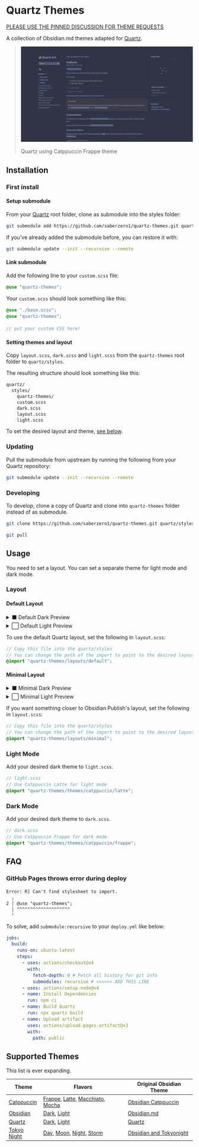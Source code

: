 # Quartz Themes

[PLEASE USE THE PINNED DISCUSSION FOR THEME REQUESTS](https://github.com/saberzero1/quartz-themes/discussions/6)

A collection of Obsidian.md themes adapted for [Quartz](https://github.com/jackyzha0/quartz).

> ![Quartz using Catppuccin Frappe](preview-catppuccin-frappe.png)
>
> Quartz using Catppuccin Frappe theme

## Installation

### First install

#### Setup submodule

From your [Quartz](https://github.com/jackyzha0/quartz) root folder, clone as submodule into the styles folder:

```sh
git submodule add https://github.com/saberzero1/quartz-themes.git quartz/styles/quartz-themes
```

If you've already added the submodule before, you can restore it with:

```sh
git submodule update --init --recursive --remote
```

#### Link submodule

Add the following line to your `custom.scss` file:

```scss
@use "quartz-themes";
```

Your `custom.scss` should look something like this:

```scss
@use "./base.scss";
@use "quartz-themes";

// put your custom CSS here!
```

#### Setting themes and layout

Copy `layout.scss`, `dark.scss` and `light.scss` from the `quartz-themes` root folder to `quartz/styles`.

The resulting structure should look something like this:

```
quartz/
  styles/
    quartz-themes/
    custom.scss
    dark.scss
    layout.scss
    light.scss
```

To set the desired layout and theme, [see below](#usage).

### Updating

Pull the submodule from upstream by running the following from your Quartz repository:

```sh
git submodule update --init --recursive --remote
```

### Developing

To develop, clone a copy of Quartz and clone into `quartz-themes` folder instead of as submodule.

```sh
git clone https://github.com/saberzero1/quartz-themes.git quartz/styles/quartz-themes
```

```sh
git pull
```

## Usage

You need to set a layout. You can set a separate theme for light mode and dark mode.

### Layout

#### Default Layout

<details>
<summary>⬛ Default Dark Preview</summary>
<img src="layouts/default/preview-dark.png" alt="Preview of Default Dark layout"/>
</details>

<details>
<summary>⬜ Default Light Preview</summary>
<img src="layouts/default/preview-light.png" alt="Preview of Default Light layout"/>
</details>

To use the default Quartz layout, set the following in `layout.scss`:

```scss
// Copy this file into the quartz/styles
// You can change the path of the import to point to the desired layout.
@import "quartz-themes/layouts/default";
```

#### Minimal Layout

<details>
<summary>⬛ Minimal Dark Preview</summary>
<img src="layouts/minimal/preview-dark.png" alt="Preview of Minimal Dark layout"/>
</details>

<details>
<summary>⬜ Minimal Light Preview</summary>
<img src="layouts/minimal/preview-light.png" alt="Preview of Minimal Light layout"/>
</details>

If you want something closer to Obsidian Publish's layout, set the following in `layout.scss`:

```scss
// Copy this file into the quartz/styles
// You can change the path of the import to point to the desired layout.
@import "quartz-themes/layouts/minimal";
```

### Light Mode

Add your desired dark theme to `light.scss`.

```scss
// light.scss
// Use Catppuccin Latte for light mode
@import "quartz-themes/themes/catppuccin/latte";
```

### Dark Mode

Add your desired dark theme to `dark.scss`.

```scss
// dark.scss
// Use Catppuccin Frappe for dark mode
@import "quartz-themes/themes/catppuccin/frappe";
```

## FAQ

### GitHub Pages throws error during deploy

```
Error: R] Can't find stylesheet to import.
  ╷
2 │ @use "quartz-themes";
  │ ^^^^^^^^^^^^^^^^^^^^
  ╵
```

To solve, add `submodule:recursive` to your `deploy.yml` like below:

```yml
jobs:
  build:
    runs-on: ubuntu-latest
    steps:
      - uses: actions/checkout@v4
        with:
          fetch-depth: 0 # Fetch all history for git info
          submodules: recursive # <<<<<< ADD THIS LINE
      - uses: actions/setup-node@v4
      - name: Install Dependencies
        run: npm ci
      - name: Build Quartz
        run: npx quartz build
      - name: Upload artifact
        uses: actions/upload-pages-artifact@v3
        with:
          path: public
```

## Supported Themes

This list is ever expanding.

| Theme                                       | Flavors                                                                                                                                                                                  | Original Obsidian Theme                                                          |
| ------------------------------------------- | ---------------------------------------------------------------------------------------------------------------------------------------------------------------------------------------- | -------------------------------------------------------------------------------- |
| [Catppuccin](themes/catppuccin/README.md)   | [Frappe](themes/catppuccin/frappe/README.md), [Latte](themes/catppuccin/latte/README.md), [Macchiato](themes/catppuccin/macchiato/README.md), [Mocha](themes/catppuccin/mocha/README.md) | [Obsidian Catppuccin](https://github.com/catppuccin/obsidian)                    |
| [Obsidian](themes/obsidian/README.md)       | [Dark](themes/obsidian/README.md#dark-1), [Light](themes/obsidian/README.md#light-1)                                                                                                     | [Obsidian.md](https://obsidian.md/)                                              |
| [Quartz](themes/quartz/README.md)           | [Dark](themes/quartz/README.md#dark-1), [Light](themes/quartz/README.md#light-1)                                                                                                         | [Quartz](https://github.com/jackyzha0/quartz)                                    |
| [Tokyo Night](themes/tokyo-night/README.md) | [Day](themes/tokyo-night/day/README.md), [Moon](themes/tokyo-night/moon/README.md), [Night](themes/tokyo-night/moon/README.md), [Storm](themes/tokyo-night/storm/README.md)              | [Obsidian and Tokyonight](https://github.com/tcmmichaelb139/obsidian-tokyonight) |

<!--
## Specification

WIP
-->
